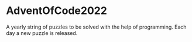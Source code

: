 # AdventOfCode2022
A yearly string of puzzles to be solved with the help of programming. 
Each day a new puzzle is released. 
